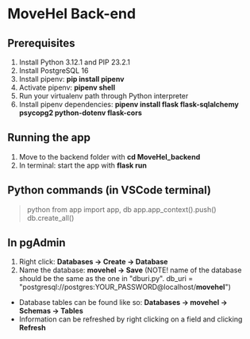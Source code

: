 # MoveHel Back-end

## Prerequisites
1. Install Python 3.12.1 and PIP 23.2.1
2. Install PostgreSQL 16
3. Install pipenv: **pip install pipenv**
4. Activate pipenv: **pipenv shell**
5. Run your virtualenv path through Python interpreter
6. Install pipenv dependencies: **pipenv install flask flask-sqlalchemy psycopg2 python-dotenv flask-cors**

## Running the app
1. Move to the backend folder with **cd MoveHel_backend**
2. In terminal: start the app with **flask run** 

## Python commands (in VSCode terminal)
> python
> from app import app, db
> app.app_context().push()
> db.create_all()

## In pgAdmin
1. Right click: **Databases -> Create -> Database**
2. Name the database: **movehel -> Save** (NOTE! name of the database should be the same as the one in "dburi.py".
db_uri = "postgresql://postgres:YOUR_PASSWORD@localhost/**movehel**")
- Database tables can be found like so: **Databases -> movehel -> Schemas -> Tables**
- Information can be refreshed by right clicking on a field and clicking **Refresh**